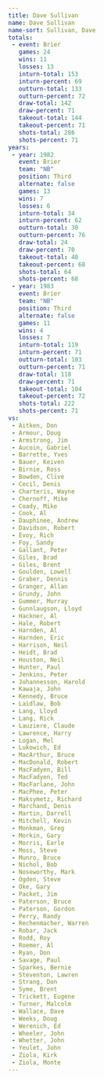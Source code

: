 ```yaml
---
title: Dave Sullivan
name: Dave Sullivan
name-sort: Sullivan, Dave
totals:
 - event: Brier
   games: 24
   wins: 11
   losses: 13
   inturn-total: 153
   inturn-percent: 69
   outturn-total: 133
   outturn-percent: 72
   draw-total: 142
   draw-percent: 71
   takeout-total: 144
   takeout-percent: 71
   shots-total: 286
   shots-percent: 71
years:
 - year: 1982
   event: Brier
   team: "NB"
   position: Third
   alternate: false
   games: 13
   wins: 7
   losses: 6
   inturn-total: 34
   inturn-percent: 62
   outturn-total: 30
   outturn-percent: 76
   draw-total: 24
   draw-percent: 70
   takeout-total: 40
   takeout-percent: 68
   shots-total: 64
   shots-percent: 68
 - year: 1983
   event: Brier
   team: "NB"
   position: Third
   alternate: false
   games: 11
   wins: 4
   losses: 7
   inturn-total: 119
   inturn-percent: 71
   outturn-total: 103
   outturn-percent: 71
   draw-total: 118
   draw-percent: 71
   takeout-total: 104
   takeout-percent: 72
   shots-total: 222
   shots-percent: 71
vs:
 - Aitken, Don
 - Armour, Doug
 - Armstrong, Jim
 - Aucoin, Gabriel
 - Barrette, Yves
 - Bauer, Keiven
 - Birnie, Ross
 - Bowden, Clive
 - Cecil, Denis
 - Charteris, Wayne
 - Chernoff, Mike
 - Coady, Mike
 - Cook, Al
 - Dauphinee, Andrew
 - Davidson, Robert
 - Evoy, Rich
 - Foy, Sandy
 - Gallant, Peter
 - Giles, Brad
 - Giles, Brent
 - Goulden, Lowell
 - Graber, Dennis
 - Granger, Allan
 - Grundy, John
 - Gummer, Murray
 - Gunnlaugson, Lloyd
 - Hackner, Al
 - Hale, Robert
 - Harnden, Al
 - Harnden, Eric
 - Harrison, Neil
 - Heidt, Brad
 - Houston, Neil
 - Hunter, Paul
 - Jenkins, Peter
 - Johannesson, Harold
 - Kawaja, John
 - Kennedy, Bruce
 - Laidlaw, Bob
 - Lang, Lloyd
 - Lang, Rick
 - Lauziere, Claude
 - Lawrence, Harry
 - Logan, Mel
 - Lukowich, Ed
 - MacArthur, Bruce
 - MacDonald, Robert
 - MacFadyen, Bill
 - MacFadyen, Ted
 - MacFarlane, John
 - MacPhee, Peter
 - Maksymetz, Richard
 - Marchand, Denis
 - Martin, Darrell
 - Mitchell, Kevin
 - Monkman, Greg
 - Morkin, Gary
 - Morris, Earle
 - Moss, Steve
 - Munro, Bruce
 - Nichol, Bob
 - Noseworthy, Mark
 - Ogden, Steve
 - Oke, Gary
 - Packet, Jim
 - Paterson, Bruce
 - Paterson, Gordon
 - Perry, Randy
 - Rechenmacher, Warren
 - Robar, Jack
 - Rodd, Roy
 - Roemer, Al
 - Ryan, Don
 - Savage, Paul
 - Sparkes, Bernie
 - Steventon, Lawren
 - Strang, Don
 - Syme, Brent
 - Trickett, Eugene
 - Turner, Malcolm
 - Wallace, Dave
 - Weeks, Doug
 - Werenich, Ed
 - Wheeler, John
 - Whetter, John
 - Yeulet, John
 - Ziola, Kirk
 - Ziola, Monte
---
```

